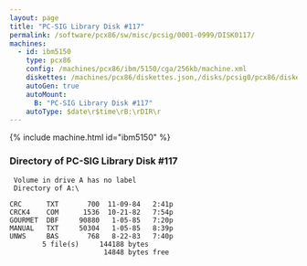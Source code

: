 ```yaml
---
layout: page
title: "PC-SIG Library Disk #117"
permalink: /software/pcx86/sw/misc/pcsig/0001-0999/DISK0117/
machines:
  - id: ibm5150
    type: pcx86
    config: /machines/pcx86/ibm/5150/cga/256kb/machine.xml
    diskettes: /machines/pcx86/diskettes.json,/disks/pcsig0/pcx86/diskettes.json
    autoGen: true
    autoMount:
      B: "PC-SIG Library Disk #117"
    autoType: $date\r$time\rB:\rDIR\r
---
```


{% include machine.html id="ibm5150" %}

### Directory of PC-SIG Library Disk #117

     Volume in drive A has no label
     Directory of A:\

    CRC      TXT       700  11-09-84   2:41p
    CRCK4    COM      1536  10-21-82   7:54p
    GOURMET  DBF     90880   1-05-85   7:20p
    MANUAL   TXT     50304   1-05-85   8:39p
    UNWS     BAS       768   8-22-83   7:40p
            5 file(s)     144188 bytes
                           14848 bytes free
